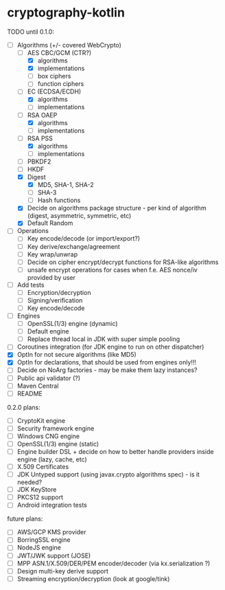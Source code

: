# cryptography-kotlin

TODO until 0.1.0:

* [ ] Algorithms (+/- covered WebCrypto)
    * [ ] AES CBC/GCM (CTR?)
        * [x] algorithms
        * [x] implementations
        * [ ] box ciphers
        * [ ] function ciphers
    * [ ] EC (ECDSA/ECDH)
        * [x] algorithms
        * [ ] implementations
    * [ ] RSA OAEP
        * [x] algorithms
        * [ ] implementations
    * [ ] RSA PSS
        * [x] algorithms
        * [ ] implementations
    * [ ] PBKDF2
    * [ ] HKDF
    * [x] Digest
        * [x] MD5, SHA-1, SHA-2
        * [ ] SHA-3
        * [ ] Hash functions
    * [x] Decide on algorithms package structure - per kind of algorithm (digest, asymmetric, symmetric, etc)
    * [x] Default Random
* [ ] Operations
    * [ ] Key encode/decode (or import/export?)
    * [ ] Key derive/exchange/agreement
    * [ ] Key wrap/unwrap
    * [ ] Decide on cipher encrypt/decrypt functions for RSA-like algorithms
    * [ ] unsafe encrypt operations for cases when f.e. AES nonce/iv provided by user
* [ ] Add tests
    * [ ] Encryption/decryption
    * [ ] Signing/verification
    * [ ] Key encode/decode
* [ ] Engines
    * [ ] OpenSSL(1/3) engine (dynamic)
    * [ ] Default engine
    * [ ] Replace thread local in JDK with super simple pooling
* [ ] Coroutines integration (for JDK engine to run on other dispatcher)
* [X] OptIn for not secure algorithms (like MD5)
* [X] OptIn for declarations, that should be used from engines only!!!
* [ ] Decide on NoArg factories - may be make them lazy instances?
* [ ] Public api validator (?)
* [ ] Maven Central
* [ ] README

0.2.0 plans:

* [ ] CryptoKit engine
* [ ] Security framework engine
* [ ] Windows CNG engine
* [ ] OpenSSL(1/3) engine (static)
* [ ] Engine builder DSL + decide on how to better handle providers inside engine (lazy, cache, etc)
* [ ] X.509 Certificates
* [ ] JDK Untyped support (using javax.crypto algorithms spec) - is it needed?
* [ ] JDK KeyStore
* [ ] PKCS12 support
* [ ] Android integration tests

future plans:

* [ ] AWS/GCP KMS provider
* [ ] BorringSSL engine
* [ ] NodeJS engine
* [ ] JWT/JWK support (JOSE)
* [ ] MPP ASN.1/X.509/DER/PEM encoder/decoder (via kx.serialization ?)
* [ ] Design multi-key derive support
* [ ] Streaming encryption/decryption (look at google/tink)
